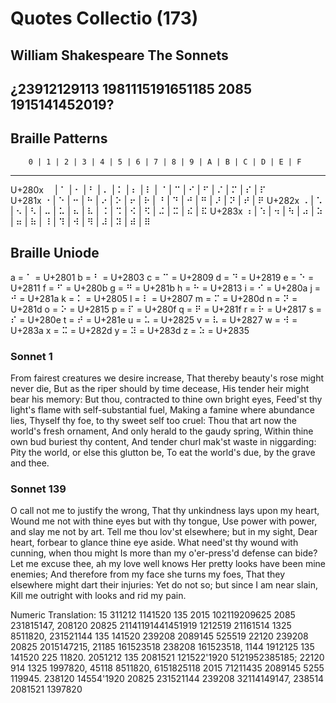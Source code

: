 # Quotes Collectio (173)
## William Shakespeare The Sonnets
## ¿23912129113 1981115191651185 2085 1915141452019?

## Braille Patterns
        0 | 1 | 2 | 3 | 4 | 5 | 6 | 7 | 8 | 9 | A | B | C | D | E | F
 ----------------------------------------------------------------------
U+280x  ⠀  | ⠁ | ⠂ | ⠃  | ⠄  | ⠅ | ⠆  | ⠇ | ⠈  | ⠉ | ⠊  | ⠋ | ⠌  | ⠍  | ⠎ | ⠏  
U+281x  ⠐  | ⠑ | ⠒ | ⠓  | ⠔  | ⠕ | ⠖  | ⠗ | ⠘  | ⠙ | ⠚  | ⠛ | ⠜  | ⠝  | ⠞ | ⠟ 
U+282x  ⠠  | ⠡ | ⠢ | ⠣  | ⠤  | ⠥ | ⠦  | ⠧ | ⠨  | ⠩ | ⠪  | ⠫ | ⠬  | ⠭  | ⠮ | ⠯
U+283x  ⠰  | ⠱ | ⠲ | ⠳  | ⠴  | ⠵ | ⠶  | ⠷ | ⠸  | ⠹ | ⠺  | ⠻ | ⠼  | ⠽  | ⠾ | ⠿

## Braille Uniode

a = ⠁ = U+2801
b = ⠃ = U+2803
c = ⠉ = U+2809
d = ⠙ = U+2819
e = ⠑ = U+2811
f = ⠋ = U+280b
g = ⠛ = U+281b
h = ⠓ = U+2813
i = ⠊ = U+280a
j = ⠚ = U+281a
k = ⠅ = U+2805
l = ⠇ = U+2807
m = ⠍ = U+280d
n = ⠝ = U+281d
o = ⠕ = U+2815
p = ⠏ = U+280f
q = ⠟ = U+281f
r = ⠗ = U+2817
s = ⠎ = U+280e
t = ⠞ = U+281e
u = ⠥ = U+2825
v = ⠧ = U+2827
w = ⠺ = U+283a 
x = ⠭ = U+282d
y = ⠽ = U+283d
z = ⠵ = U+2835

### Sonnet 1

From fairest creatures we desire increase,
That thereby beauty's rose might never die,
But as the riper should by time decease,
His tender heir might bear his memory:
But thou, contracted to thine own bright eyes,
Feed'st thy light's flame with self-substantial fuel,
Making a famine where abundance lies,
Thyself thy foe, to thy sweet self too cruel:
Thou that art now the world's fresh ornament, 
And only herald to the gaudy spring,
Within thine own bud buriest thy content,
And tender churl mak'st waste in niggarding:
	Pity the world, or else this glutton be,
	To eat the world's due, by the grave and thee.


### Sonnet 139
O call not me to justify the wrong,
That thy unkindness lays upon my heart,
Wound me not with thine eyes but with thy tongue,
Use power with power, and slay me not by art.
Tell me thou lov'st elsewhere; but in my sight,
Dear heart, forbear to glance thine eye aside.
What need'st thy wound with cunning, when thou might
Is more than my o'er-press'd defense can bide?
Let me excuse thee, ah my love well knows
Her pretty looks have been mine enemies;
And therefore from my face she turns my foes,
That they elsewhere might dart their injuries:
Yet do not so; but since I am near slain,
Kill me outright with looks and rid my pain.

Numeric Translation:
	15 311212 1141520 135 2015 102119209625 2085 231815147,
	208120 20825 21141191441451919 1212519 21161514 1325 8511820,
	231521144 135 141520 239208 2089145 525519 22120 239208 20825 
		2015147215,
	21185 161523518 238208 161523518, 1144 1912125 135 141520 225 11820.
	2051212 135 2081521 121522'1920 5121952385185; 22120 914 1325 
		1997820,
	45118 8511820, 6151825118 2015 71211435 2089145 5255 119945.
	238120 14554'1920 20825 231521144 239208 32114149147, 238514 2081521
		1397820
